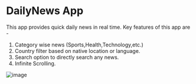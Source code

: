 # DailyNews App

This app provides quick daily news in real time.
Key features of this app are - 
  1. Category wise news (Sports,Health,Technology,etc.)
  2. Country filter based on native location or language.
  3. Search option to directly search any news.
  4. Infinite Scrolling.


![image](https://github.com/sarswat001/dailynews/assets/50901866/f4d85e0d-d5fd-4ba0-b810-a0d8f9494040)
